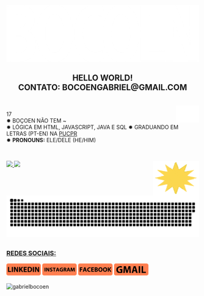 <div style="display: inline_block"><br>
 <img align="center" alt="Gmns-Gif" height="150" width="1100" src="https://github.com/gabrielbocoen/gabrielbocoen/blob/main/arts/BOCOEN%20(1).png?raw=true">
</div>

<h2 align="center"><b>HELLO WORLD!</b> <br> CONTATO: BOCOENGABRIEL@GMAIL.COM </h2>


<div style="display: inline_block"><br>
 <img align="right" alt="Gmns-Gif" height="45" width="60" src="https://github.com/gabrielbocoen/gabrielbocoen/blob/main/arts/GB.png?raw=true">
</div>

17 <br>
✹ BOÇOEN NÃO TEM ~ <br>
✹ LÓGICA EM HTML, JAVASCRIPT, JAVA E SQL ✹ GRADUANDO EM LETRAS (PT-EN) NA <a href="https://www.pucpr.br/">PUCPR</a><br>
✹ __PRONOUNS:__  ELE/DELE (HE/HIM)<br>

##

<div style="display: inline_block"><br>
 <img align="right" alt="Gmns-Gif" height="90" width="120" src="https://github.com/gabrielbocoen/gabrielbocoen/blob/main/arts/sun.gif?raw=true">
 <a href="https://github.com/gabrielbocoen">
   
 <img height="100em" src="https://github-readme-stats.vercel.app/api?username=gabrielbocoen&show_icons=true&theme=dark&include_all_commits=true&count_private=true"/>
 <img height="100em" src="https://github-readme-stats.vercel.app/api/top-langs/?username=gabrielbocoen&layout=compact&langs_count=7&theme=dark"/>
</div>
  
![Snake animation](https://github.com/gabrielbocoen/gabrielbocoen/blob/output/github-contribution-grid-snake.svg)

##
 
  ### REDES SOCIAIS:

<div>
  <a href="https://www.linkedin.com/in/gabrielbocoen/" target="_blank"><img src="https://github.com/gabrielbocoen/gabrielbocoen/blob/main/arts/Redes%20Sociais/linked-in.png?raw=true" target="_blank"/></a>
  <a href="https://www.instagram.com/gabrielbocoen/" target="_blank"><img src="https://github.com/gabrielbocoen/gabrielbocoen/blob/main/arts/Redes%20Sociais/INSTAGRAM.png?raw=true" target="_blank"/></a>
 <a href="https://www.facebook.com/gabrielbocoen/" target="_blank"><img src="https://github.com/gabrielbocoen/gabrielbocoen/blob/main/arts/Redes%20Sociais/FACEBOOK.png?raw=true" target="_blank"/></a>
 <a href="mailto:bocoengabriel@gmail.com" target="_blank"><img src="https://github.com/gabrielbocoen/gabrielbocoen/blob/main/arts/Redes%20Sociais/GMAIL.png?raw=true"/></a>
</div>
<br>
<img src="https://komarev.com/ghpvc/?username=gabrielbocoen&color=orange" alt="gabrielbocoen" />

